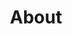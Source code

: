 ---
title: About
image: /img/ovn-open-voice-network-about-ai-voice-assistance_optimized.jpg
about:
  - heading: Vision
    imageUrl: /img/1x1-white-pixel.png
    text: >-
      The Open Voice Network is dedicated to making voice assistance worthy of user 
      trust—especially for a future of voice assistance that will be multi-assistant, 
      multi-platform, multi-device, multi-modal, and multi-use.
  - heading: Mission
    imageUrl: /img/1x1-white-pixel.png
    text: >-
      The Open Voice Network will achieve its vision through the development, proposal, 
      and implementation of standards for the global voice industry.  Standards that 
      make voice assistance worthy of user trust.
  - heading: Principles
    imageUrl: /img/1x1-white-pixel.png
    textHTML: >-
      <p>The Open Voice Network is guided by four values. It seeks a world of voice assistance that</p>
      <ol>
        <li>is worthy of user trust; </li>
        <li>enables user, ecosystem, and architectural choice; </li>
        <li>is inclusive and accessible;</li>
        <li>is open in software and hardware, serving as a foundation for commercial differentiation. </li>
      </ol>
  - heading: History and Affiliations
    imageUrl: /img/1x1-white-pixel.png
    textHTML: >-
      <p>The Open Voice Network emerged from 2016-2018 research on the potential of
      AI-enabled voice assistance conducted by the Massachusetts Institute of
      Technology (MIT) Auto-ID Laboratory, Capgemini Consulting, and the Intel
      Corporation.   In late 2018, seed funding was provided to initiate
      research into voice assistance technologies and potential standards, and
      to develop the Open Voice Network.</p>
  - heading: Governance
    imageUrl: /img/1x1-white-pixel.png
    textHTML: >-
      <p>The Open Voice Network is an independently funded and governed non-profit industry association which operates as a directed fund of the Linux Foundation. </p>
      <p>Financial support for the Open Voice Network comes from sponsoring enterprises and entities. Strategic direction, by a Steering Committee comprised of senior executives of sponsor organizations.  Day-to-day management is provided by an Executive Director who reports to the Steering Committee, as well as the chairs of the Open Voice Network standing committees and moderators of the Open Voice Network communities. </p>
      <p>As a directed fund of the Linux Foundation, the Open Voice Network enjoys access to the expertise, and shared legal, operational, and marketing services, of the LF, a world leader in the creation of open source projects and ecosystems.</p>
  - heading: About the Linux Foundation
    imageUrl: /img/1x1-white-pixel.png
    textHTML: >-
      <p>The Linux Foundation is dedicated to building sustainable ecosystems around open source projects to accelerate technology development and industry adoption.</p>
      <p>Founded in 2000, the Linux Foundation provides unparalleled support for open source communities through financial and intellectual resources, infrastructure, services, events, and training. Working together, the Linux Foundation and its projects form the most ambitious and successful investment in the creation of shared technology.</p>
      <p>For more information, please visit <a href="https://www.linuxfoundation.org/" target="_blank">https://www.linuxfoundation.org/</a>.</p>
  - heading: Open Voice Network Steering Committee
    steeringcommittee:
      - heading: Mike McNamara,
        subHeading: Chair of Steering Committee
        text: >-
          Executive Vice President, Chief Information and Digital Officer, Target Corporation
      - heading: Mirko Saul,
        subHeading: Member
        text: >-
          Head of Digitalization and Innovation, Schwarz Digital GmbH & Co., KG
      - heading: Ali Dalloul,
        subHeading: Member 
        text: >-
          General Manager, Strategy and Commercialization, Azure AI Cognitive Services, Microsoft Corporation
      - heading: Joel Crabb,
        subHeading: Member
        text: >-
          Vice President, Architecture, Target Corporation
      - heading: Doug Rogers,
        subHeading: Member
        text: >-
          Chief Security Officer, Wegmans Food Markets
      - heading: Dan Cundiff,
        subHeading: Acting Chair of Open Voice Technical Advisory Council
        text: >-
          Principal Engineer, Target Corporation
      - heading: Scott Nicholas,
        subHeading: Of Counsel to the Open Voice Network
        text: >-
          Senior Director of Strategic Programs, Linux Foundation
      - heading: Kristi Dank,
        subHeading: Secretary Pro Tempore + Member, Open Voice Network Leadership Council and Operations Team
        text: >-
          Director, Target Corporation
      - heading: Jon Stine,
        subHeading: Executive Director of Open Voice Network
        text: >-
          Champions the mission and vision of the broader Open Voice Network community
---